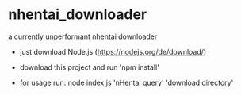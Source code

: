 # nhentai_downloader
a currently unperformant nhentai downloader

+ just download Node.js (https://nodejs.org/de/download/)
+ download this project and run 'npm install'

+ for usage run: node index.js 'nHentai query' 'download directory'